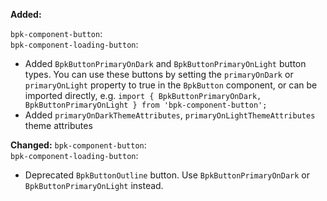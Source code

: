 **Added:**

`bpk-component-button`: </br>
`bpk-component-loading-button`: </br>
- Added `BpkButtonPrimaryOnDark` and `BpkButtonPrimaryOnLight` button types.
You can use these buttons by setting the `primaryOnDark` or `primaryOnLight` property to true in the `BpkButton` component, or can be imported directly, e.g. `import { BpkButtonPrimaryOnDark, BpkButtonPrimaryOnLight } from 'bpk-component-button';`
- Added `primaryOnDarkThemeAttributes`, `primaryOnLightThemeAttributes` theme attributes

**Changed:**
`bpk-component-button`: </br>
`bpk-component-loading-button`: </br>
- Deprecated `BpkButtonOutline` button. Use `BpkButtonPrimaryOnDark` or `BpkButtonPrimaryOnLight` instead.